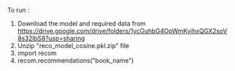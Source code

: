 To run :

1. Download the model and required data from https://drive.google.com/drive/folders/1ycGuhbG4OpWmKyihxQGX2soV8s32lbS8?usp=sharing
2. Unzip "reco_model_cosine.pkl.zip" file
2. import recom
3. recom.recommendations("book_name")
